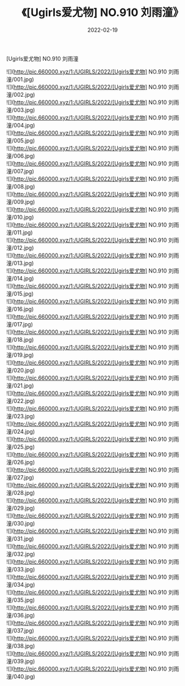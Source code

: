 ﻿---
layout: post
title:  《[Ugirls爱尤物] NO.910 刘雨潼》
date:   2022-02-19
img: http://pic.660000.xyz/1:/UGIRLS/2022/[Ugirls爱尤物] NO.910 刘雨潼/000.jpg
categories: [美女, 清纯, 唯美]
---

[Ugirls爱尤物] NO.910 刘雨潼

 ![](http://pic.660000.xyz/1:/UGIRLS/2022/[Ugirls爱尤物] NO.910 刘雨潼/001.jpg) <br>![](http://pic.660000.xyz/1:/UGIRLS/2022/[Ugirls爱尤物] NO.910 刘雨潼/002.jpg) <br>![](http://pic.660000.xyz/1:/UGIRLS/2022/[Ugirls爱尤物] NO.910 刘雨潼/003.jpg) <br>![](http://pic.660000.xyz/1:/UGIRLS/2022/[Ugirls爱尤物] NO.910 刘雨潼/004.jpg) <br>![](http://pic.660000.xyz/1:/UGIRLS/2022/[Ugirls爱尤物] NO.910 刘雨潼/005.jpg) <br>![](http://pic.660000.xyz/1:/UGIRLS/2022/[Ugirls爱尤物] NO.910 刘雨潼/006.jpg) <br>![](http://pic.660000.xyz/1:/UGIRLS/2022/[Ugirls爱尤物] NO.910 刘雨潼/007.jpg) <br>![](http://pic.660000.xyz/1:/UGIRLS/2022/[Ugirls爱尤物] NO.910 刘雨潼/008.jpg) <br>![](http://pic.660000.xyz/1:/UGIRLS/2022/[Ugirls爱尤物] NO.910 刘雨潼/009.jpg) <br>![](http://pic.660000.xyz/1:/UGIRLS/2022/[Ugirls爱尤物] NO.910 刘雨潼/010.jpg) <br>![](http://pic.660000.xyz/1:/UGIRLS/2022/[Ugirls爱尤物] NO.910 刘雨潼/011.jpg) <br>![](http://pic.660000.xyz/1:/UGIRLS/2022/[Ugirls爱尤物] NO.910 刘雨潼/012.jpg) <br>![](http://pic.660000.xyz/1:/UGIRLS/2022/[Ugirls爱尤物] NO.910 刘雨潼/013.jpg) <br>![](http://pic.660000.xyz/1:/UGIRLS/2022/[Ugirls爱尤物] NO.910 刘雨潼/014.jpg) <br>![](http://pic.660000.xyz/1:/UGIRLS/2022/[Ugirls爱尤物] NO.910 刘雨潼/015.jpg) <br>![](http://pic.660000.xyz/1:/UGIRLS/2022/[Ugirls爱尤物] NO.910 刘雨潼/016.jpg) <br>![](http://pic.660000.xyz/1:/UGIRLS/2022/[Ugirls爱尤物] NO.910 刘雨潼/017.jpg) <br>![](http://pic.660000.xyz/1:/UGIRLS/2022/[Ugirls爱尤物] NO.910 刘雨潼/018.jpg) <br>![](http://pic.660000.xyz/1:/UGIRLS/2022/[Ugirls爱尤物] NO.910 刘雨潼/019.jpg) <br>![](http://pic.660000.xyz/1:/UGIRLS/2022/[Ugirls爱尤物] NO.910 刘雨潼/020.jpg) <br>![](http://pic.660000.xyz/1:/UGIRLS/2022/[Ugirls爱尤物] NO.910 刘雨潼/021.jpg) <br>![](http://pic.660000.xyz/1:/UGIRLS/2022/[Ugirls爱尤物] NO.910 刘雨潼/022.jpg) <br>![](http://pic.660000.xyz/1:/UGIRLS/2022/[Ugirls爱尤物] NO.910 刘雨潼/023.jpg) <br>![](http://pic.660000.xyz/1:/UGIRLS/2022/[Ugirls爱尤物] NO.910 刘雨潼/024.jpg) <br>![](http://pic.660000.xyz/1:/UGIRLS/2022/[Ugirls爱尤物] NO.910 刘雨潼/025.jpg) <br>![](http://pic.660000.xyz/1:/UGIRLS/2022/[Ugirls爱尤物] NO.910 刘雨潼/026.jpg) <br>![](http://pic.660000.xyz/1:/UGIRLS/2022/[Ugirls爱尤物] NO.910 刘雨潼/027.jpg) <br>![](http://pic.660000.xyz/1:/UGIRLS/2022/[Ugirls爱尤物] NO.910 刘雨潼/028.jpg) <br>![](http://pic.660000.xyz/1:/UGIRLS/2022/[Ugirls爱尤物] NO.910 刘雨潼/029.jpg) <br>![](http://pic.660000.xyz/1:/UGIRLS/2022/[Ugirls爱尤物] NO.910 刘雨潼/030.jpg) <br>![](http://pic.660000.xyz/1:/UGIRLS/2022/[Ugirls爱尤物] NO.910 刘雨潼/031.jpg) <br>![](http://pic.660000.xyz/1:/UGIRLS/2022/[Ugirls爱尤物] NO.910 刘雨潼/032.jpg) <br>![](http://pic.660000.xyz/1:/UGIRLS/2022/[Ugirls爱尤物] NO.910 刘雨潼/033.jpg) <br>![](http://pic.660000.xyz/1:/UGIRLS/2022/[Ugirls爱尤物] NO.910 刘雨潼/034.jpg) <br>![](http://pic.660000.xyz/1:/UGIRLS/2022/[Ugirls爱尤物] NO.910 刘雨潼/035.jpg) <br>![](http://pic.660000.xyz/1:/UGIRLS/2022/[Ugirls爱尤物] NO.910 刘雨潼/036.jpg) <br>![](http://pic.660000.xyz/1:/UGIRLS/2022/[Ugirls爱尤物] NO.910 刘雨潼/037.jpg) <br>![](http://pic.660000.xyz/1:/UGIRLS/2022/[Ugirls爱尤物] NO.910 刘雨潼/038.jpg) <br>![](http://pic.660000.xyz/1:/UGIRLS/2022/[Ugirls爱尤物] NO.910 刘雨潼/039.jpg) <br>![](http://pic.660000.xyz/1:/UGIRLS/2022/[Ugirls爱尤物] NO.910 刘雨潼/040.jpg) <br>